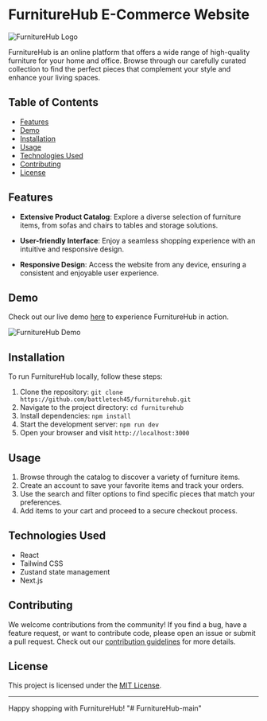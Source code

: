 # FurnitureHub E-Commerce Website

![FurnitureHub Logo](link_to_logo.png)

FurnitureHub is an online platform that offers a wide range of high-quality furniture for your home and office. Browse through our carefully curated collection to find the perfect pieces that complement your style and enhance your living spaces.

## Table of Contents

- [Features](#features)
- [Demo](#demo)
- [Installation](#installation)
- [Usage](#usage)
- [Technologies Used](#technologies-used)
- [Contributing](#contributing)
- [License](#license)

## Features

- **Extensive Product Catalog**: Explore a diverse selection of furniture items, from sofas and chairs to tables and storage solutions.

- **User-friendly Interface**: Enjoy a seamless shopping experience with an intuitive and responsive design.

- **Responsive Design**: Access the website from any device, ensuring a consistent and enjoyable user experience.

## Demo

Check out our live demo [here](link_to_demo) to experience FurnitureHub in action.

![FurnitureHub Demo](link_to_demo_screenshot.png)

## Installation

To run FurnitureHub locally, follow these steps:

1. Clone the repository: `git clone https://github.com/battletech45/furniturehub.git`
2. Navigate to the project directory: `cd furniturehub`
3. Install dependencies: `npm install`
4. Start the development server: `npm run dev`
5. Open your browser and visit `http://localhost:3000`

## Usage

1. Browse through the catalog to discover a variety of furniture items.
2. Create an account to save your favorite items and track your orders.
3. Use the search and filter options to find specific pieces that match your preferences.
4. Add items to your cart and proceed to a secure checkout process.

## Technologies Used

- React
- Tailwind CSS
- Zustand state management
- Next.js

## Contributing

We welcome contributions from the community! If you find a bug, have a feature request, or want to contribute code, please open an issue or submit a pull request. Check out our [contribution guidelines](CONTRIBUTING.md) for more details.

## License

This project is licensed under the [MIT License](LICENSE).

---

Happy shopping with FurnitureHub!
"# FurnitureHub-main" 
